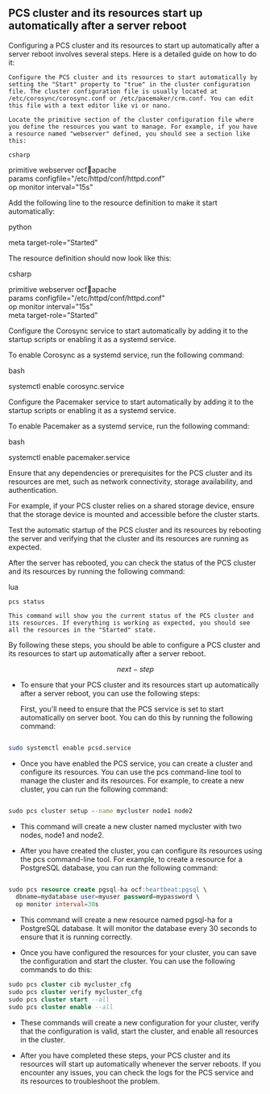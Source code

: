 ## PCS cluster and its resources start up automatically after a server reboot

Configuring a PCS cluster and its resources to start up automatically after a server reboot involves several steps. Here is a detailed guide on how to do it:

    Configure the PCS cluster and its resources to start automatically by setting the "Start" property to "true" in the cluster configuration file. The cluster configuration file is usually located at /etc/corosync/corosync.conf or /etc/pacemaker/crm.conf. You can edit this file with a text editor like vi or nano.

    Locate the primitive section of the cluster configuration file where you define the resources you want to manage. For example, if you have a resource named "webserver" defined, you should see a section like this:

    csharp

primitive webserver ocf:heartbeat:apache \
   params configfile="/etc/httpd/conf/httpd.conf" \
   op monitor interval="15s"

Add the following line to the resource definition to make it start automatically:

python

meta target-role="Started"

The resource definition should now look like this:

csharp

primitive webserver ocf:heartbeat:apache \
   params configfile="/etc/httpd/conf/httpd.conf" \
   op monitor interval="15s" \
   meta target-role="Started"

Configure the Corosync service to start automatically by adding it to the startup scripts or enabling it as a systemd service.

To enable Corosync as a systemd service, run the following command:

bash

systemctl enable corosync.service

Configure the Pacemaker service to start automatically by adding it to the startup scripts or enabling it as a systemd service.

To enable Pacemaker as a systemd service, run the following command:

bash

systemctl enable pacemaker.service

Ensure that any dependencies or prerequisites for the PCS cluster and its resources are met, such as network connectivity, storage availability, and authentication.

For example, if your PCS cluster relies on a shared storage device, ensure that the storage device is mounted and accessible before the cluster starts.

Test the automatic startup of the PCS cluster and its resources by rebooting the server and verifying that the cluster and its resources are running as expected.

After the server has rebooted, you can check the status of the PCS cluster and its resources by running the following command:

lua

    pcs status

    This command will show you the current status of the PCS cluster and its resources. If everything is working as expected, you should see all the resources in the "Started" state.

By following these steps, you should be able to configure a PCS cluster and its resources to start up automatically after a server reboot.


$$next-step$$


* To ensure that your PCS cluster and its resources start up automatically after a server reboot, you can use the following steps:

    First, you'll need to ensure that the PCS service is set to start automatically on server boot. You can do this by running the following command:

```bash

sudo systemctl enable pcsd.service
```

* Once you have enabled the PCS service, you can create a cluster and configure its resources. You can use the pcs command-line tool to manage the cluster and its resources. For example, to create a new cluster, you can run the following command:

```cmd

sudo pcs cluster setup --name mycluster node1 node2
```

* This command will create a new cluster named mycluster with two nodes, node1 and node2.

* After you have created the cluster, you can configure its resources using the pcs command-line tool. For example, to create a resource for a PostgreSQL database, you can run the following command:

```sql

sudo pcs resource create pgsql-ha ocf:heartbeat:pgsql \
  dbname=mydatabase user=myuser password=mypassword \
  op monitor interval=30s
```

* This command will create a new resource named pgsql-ha for a PostgreSQL database. It will monitor the database every 30 seconds to ensure that it is running correctly.

* Once you have configured the resources for your cluster, you can save the configuration and start the cluster. You can use the following commands to do this:

```sql
sudo pcs cluster cib mycluster_cfg
sudo pcs cluster verify mycluster_cfg
sudo pcs cluster start --all
sudo pcs cluster enable --all
```
    
* These commands will create a new configuration for your cluster, verify that the configuration is valid, start the cluster, and enable all resources in the cluster.

* After you have completed these steps, your PCS cluster and its resources will start up automatically whenever the server reboots. If you encounter any issues, you can check the logs for the PCS service and its resources to troubleshoot the problem.

